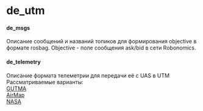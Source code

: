 # de_utm

#### de_msgs
Описание сообщений и названий топиков для формирования objective в формате rosbag. Objective - поле сообщения ask/bid в сети Robonomics.

#### de_telemetry
Описание формата телеметрии для передачи её с UAS в UTM
Рассматриваемые варианты: <br>
[GUTMA](https://bitbucket.org/global_utm/flight-logging-protocol/src/8ed86f3ee0a26ff5e5b39d932e3feda35a140e7c?at=master) <br>
[AirMap](https://developers.airmap.com/v2.1/docs/sending-telemetry) <br>
[NASA](https://github.com/nasa/utm-apis) <br>
